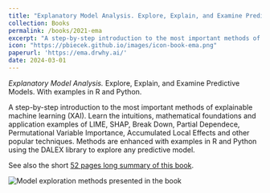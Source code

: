 ```yaml
---
title: "Explanatory Model Analysis. Explore, Explain, and Examine Predictive Models. With examples in R and Python. "
collection: Books
permalink: /books/2021-ema
excerpt: "A step-by-step introduction to the most important methods of explainable machine learning (XAI). Learn the intuitions, mathematical foundations and application examples of LIME, SHAP, Break Down, Partial Dependece, Permutational Variable Importance, Accumulated Local Effects and other popular techniques. Methods are enhanced with examples in R and Python using the DALEX library to explore any predictive model."
icon: "https://pbiecek.github.io/images/icon-book-ema.png"
paperurl: 'https://ema.drwhy.ai/'
date: 2024-03-01
---
```


*Explanatory Model Analysis.*
Explore, Explain, and Examine Predictive Models. With examples in R and Python.

A step-by-step introduction to the most important methods of explainable machine learning (XAI). Learn the intuitions, mathematical foundations and application examples of LIME, SHAP, Break Down, Partial Dependece, Permutational Variable Importance, Accumulated Local Effects and other popular techniques. Methods are enhanced with examples in R and Python using the DALEX library to explore any predictive model.

See also the short [52 pages long summary of this book](https://pbiecek.github.io/academicpages-website-temp//books/2023-rml).

![Model exploration methods presented in the book](https://ema.drwhy.ai/figure/UMEPpiramide.png)


